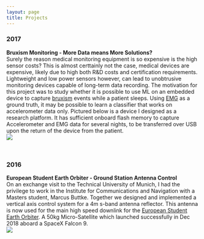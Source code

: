 ```yaml
---
layout: page
title: Projects
---
```




<h3>
    <a name='2017'></a> 2017
</h3>
<div class="media">
    <div class="media-body">
       <p class="media-heading">
          <strong>Bruxism Monitoring - More Data means More Solutions?</strong><br />
          Surely the reason medical monitoring equipment is so expensive is the high sensor costs? This is almost certtainly not the case, medical devices are expensive, likely due to high both R&D costs and certification requirements. Lightweight and low power sensors however, can lead to unobtrusive monitoring devices capable of long-term data recording. The motivation for this project was to study whether it is possible to use ML on an embedded device to capture <a href="https://en.wikipedia.org/wiki/Bruxism">bruxism</a> events while a patient sleeps. Using <a href="https://en.wikipedia.org/wiki/Electromyography">EMG</a> as a ground truth, it may be possible to learn a classifier that works on accelerometer data only. Pictured below is a device I designed as a research platform. It has sufficient onboard flash memory to capture Accelerometer and EMG data for several nights, to be transferred over USB upon the return of the device from the patient.
          <br />
          <img src="../img/bruxism.jpg">
       </p>
    </div>
</div>
<br />
<h3>
    <a name='2016'></a> 2016
</h3>
<div class="media">
    <div class="media-body">
       <p class="media-heading">
          <strong>European Student Earth Orbiter - Ground Station Antenna Control</strong><br />
          On an exchange visit to the Technical University of Munich, I had the privilege to work in the Institute for Communications and Navigation with a Masters student, Marcus Buttke. Together we designed and implemented a vertical axis control system for a 4m s-band antenna reflector. This antenna is now used for the main high speed downlink for the <a href="https://www.esa.int/Education/ESEO/ESEO_student_satellite_successfully_launched_to_space">European Student Earth Orbiter</a>. A 50kg Micro-Satellite which launched successfully in Dec 2018 aboard a SpaceX Falcon 9.
          <br />
          <img src="../img/ESEO.png">
       </p>
    </div>
</div>


